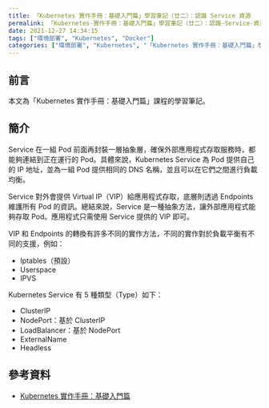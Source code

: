 ```yaml
---
title: 「Kubernetes 實作手冊：基礎入門篇」學習筆記（廿二）：認識 Service 資源
permalink: 「Kubernetes-實作手冊：基礎入門篇」學習筆記（廿二）：認識-Service-資源
date: 2021-12-27 14:34:15
tags: ["環境部署", "Kubernetes", "Docker"]
categories: ["環境部署", "Kubernetes", "「Kubernetes 實作手冊：基礎入門篇」學習筆記"]
---
```


## 前言

本文為「Kubernetes 實作手冊：基礎入門篇」課程的學習筆記。

## 簡介

Service 在一組 Pod 前面再封裝一層抽象層，確保外部應用程式存取服務時，都能夠連結到正在運行的 Pod。具體來說，Kubernetes Service 為 Pod 提供自己的 IP 地址，並為一組 Pod 提供相同的 DNS 名稱，並且可以在它們之間進行負載均衡。

Service 對外會提供 Virtual IP（VIP）給應用程式存取，底層則透過 Endpoints 維護所有 Pod 的資訊。總結來說，Service 是一種抽象方法，讓外部應用程式能夠存取 Pod。應用程式只需使用 Service 提供的 VIP 即可。

VIP 和 Endpoints 的轉換有許多不同的實作方法，不同的實作對於負載平衡有不同的支援，例如：

- Iptables（預設）
- Userspace
- IPVS

Kubernetes Service 有 5 種類型（Type）如下：

- ClusterIP
- NodePort：基於 ClusterIP
- LoadBalancer：基於 NodePort
- ExternalName
- Headless

## 參考資料

- [Kubernetes 實作手冊：基礎入門篇](https://hiskio.com/courses/349/about)
